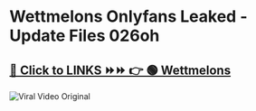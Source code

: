 
 # Wettmelons Onlyfans Leaked - Update Files 026oh

## <h2><a href="https://clipsfans.com/Wettmelons&ref=git">🔗 Click to LINKS ⏩⏩ 👉 🟢 Wettmelons </a></h2>

<a href="https://clipsfans.com/Wettmelons&ref=git" rel="nofollow" data-target="animated-image.originalLink"><img src="https://i.ibb.co.com/xMMVF88/686577567.gif" alt="Viral Video Original" style="max-width: 100%; display: inline-block;" data-target="animated-image.originalImage"></a>

